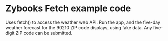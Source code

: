 # Zybooks Fetch example code 

Uses fetch() to access the weather web API. Run the app, and the five-day weather forecast for the 90210 ZIP code displays, using fake data. Any five-digit ZIP code can be submitted.

